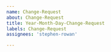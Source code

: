 ```yaml
---
name: Change-Request
about: Change-Request
title: Year-Month-Day-Change-Request
labels: Change-Request
assignees: 'stephen-rowan'

---
```


